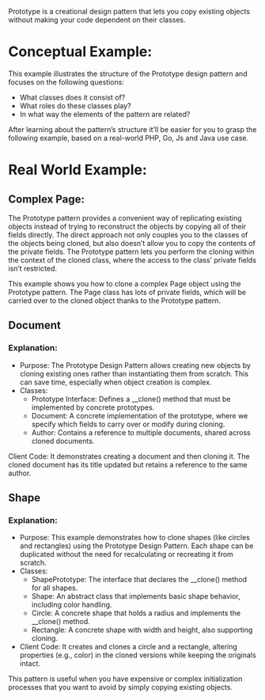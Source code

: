 Prototype is a creational design pattern that lets you copy existing objects without making your code dependent on their classes.

# Conceptual Example:
This example illustrates the structure of the Prototype design pattern and focuses on the following questions:
* What classes does it consist of?
* What roles do these classes play?
* In what way the elements of the pattern are related?

After learning about the pattern’s structure it’ll be easier for you to grasp the following example, based on a real-world PHP, Go, Js and Java use case.

# Real World Example:
## Complex Page:
The Prototype pattern provides a convenient way of replicating existing objects instead of trying to reconstruct the objects by copying all of their fields directly. The direct approach not only couples you to the classes of the objects being cloned, but also doesn’t allow you to copy the contents of the private fields. The Prototype pattern lets you perform the cloning within the context of the cloned class, where the access to the class’ private fields isn’t restricted.

This example shows you how to clone a complex Page object using the Prototype pattern. The Page class has lots of private fields, which will be carried over to the cloned object thanks to the Prototype pattern.

## Document
### Explanation:
* Purpose: The Prototype Design Pattern allows creating new objects by cloning existing ones rather than instantiating them from scratch. This can save time, especially when object creation is complex.
* Classes:
    * Prototype Interface: Defines a __clone() method that must be implemented by concrete prototypes.
    * Document: A concrete implementation of the prototype, where we specify which fields to carry over or modify during cloning.
    * Author: Contains a reference to multiple documents, shared across cloned documents.

Client Code: It demonstrates creating a document and then cloning it. The cloned document has its title updated but retains a reference to the same author.

## Shape
### Explanation:
* Purpose: This example demonstrates how to clone shapes (like circles and rectangles) using the Prototype Design Pattern. Each shape can be duplicated without the need for recalculating or recreating it from scratch.
* Classes:
    * ShapePrototype: The interface that declares the __clone() method for all shapes.
    * Shape: An abstract class that implements basic shape behavior, including color handling.
    * Circle: A concrete shape that holds a radius and implements the __clone() method.
    * Rectangle: A concrete shape with width and height, also supporting cloning.
* Client Code: It creates and clones a circle and a rectangle, altering properties (e.g., color) in the cloned versions while keeping the originals intact.

This pattern is useful when you have expensive or complex initialization processes that you want to avoid by simply copying existing objects.
